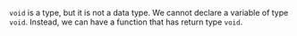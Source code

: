 `void` is a type, but it is not a data type. We cannot declare a variable of type `void`. Instead, we can have a function that has return type `void`.
